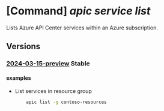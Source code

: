 # [Command] _apic service list_

Lists Azure API Center services within an Azure subscription.

## Versions

### [2024-03-15-preview](/Resources/mgmt-plane/L3N1YnNjcmlwdGlvbnMve30vcHJvdmlkZXJzL21pY3Jvc29mdC5hcGljZW50ZXIvc2VydmljZXM=/2024-03-15-preview.xml) **Stable**

<!-- mgmt-plane /subscriptions/{}/providers/microsoft.apicenter/services 2024-03-15-preview -->
<!-- mgmt-plane /subscriptions/{}/resourcegroups/{}/providers/microsoft.apicenter/services 2024-03-15-preview -->

#### examples

- List services in resource group
    ```bash
        apic list -g contoso-resources
    ```
